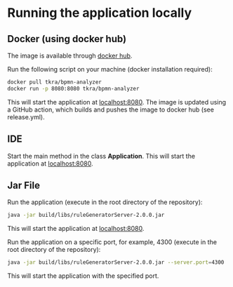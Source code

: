 # Running the application locally

## Docker (using docker hub)

The image is available through [docker hub](https://hub.docker.com/r/tkra/bpmn-analyzer).

Run the following script on your machine (docker installation required):

```bash
docker pull tkra/bpmn-analyzer
docker run -p 8080:8080 tkra/bpmn-analyzer
```

This will start the application at [localhost:8080](http://localhost:8080/).
The image is updated using a GitHub action, which builds and pushes the image to docker hub (see release.yml).

## IDE

Start the main method in the class **Application**.
This will start the application at [localhost:8080](http://localhost:8080/).

## Jar File

Run the application (execute in the root directory of the repository):

```bash
java -jar build/libs/ruleGeneratorServer-2.0.0.jar
```

This will start the application at [localhost:8080](http://localhost:8080/).

Run the application on a specific port, for example, 4300 (execute in the root directory of the repository):

```bash
java -jar build/libs/ruleGeneratorServer-2.0.0.jar --server.port=4300
```

This will start the application with the specified port.
